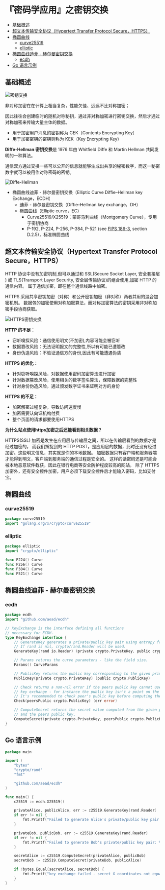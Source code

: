 # 『密码学应用』之密钥交换

<!-- vim-markdown-toc GFM -->

* [基础概述](#基础概述)
* [超文本传输安全协议（Hypertext Transfer Protocol Secure，HTTPS）](#超文本传输安全协议hypertext-transfer-protocol-securehttps)
* [椭圆曲线](#椭圆曲线)
    * [curve25519](#curve25519)
    * [elliptic](#elliptic)
* [椭圆曲线迪菲 - 赫尔曼密钥交换](#椭圆曲线迪菲---赫尔曼密钥交换)
    * [ecdh](#ecdh)
* [Go 语言示例](#go-语言示例)

<!-- vim-markdown-toc -->

## 基础概述

![密钥交换](images/05-crypto-key-exchange.jpeg)

非对称加密在在计算上相当复杂，性能欠佳、远远不比对称加密；

因此往往会创建临时的随机对称秘钥，通过非对称加密进行密钥交换，然后才通过对称加密来传输大量主体的数据。

*   用于加密用户消息的密钥称为 CEK（Contents Encrypting Key）
*   用于加密密钥的密钥则称为 KEK（Key Encrypting Key）

**Diffe-Hellman 密钥交换**是 1976 年由 Whitfield Diffe 和 Martin Hellman 共同发明的一种算法。

通信双方通过交换一些可以公开的信息就能够生成出共享的秘密数字，而这一秘密数字就可以被用作对称密码的密钥。

![Diffe-Hellman](images/05-crypto-diffe-hellman.jpeg)

*   椭圆曲线迪菲 - 赫尔曼密钥交换（Elliptic Curve Diffie–Hellman key Exchange，ECDH）
    *   迪菲 - 赫尔曼密钥交换（Diffie–Hellman key exchange，DH）
    *   椭圆曲线（Elliptic curve，EC）
        *   Curve25519/X25519：蒙哥马利曲线（Montgomery Curve），专用于密钥协商
        *   P-192, P-224, P-256, P-384, P-521 (see [FIPS 186-3](https://csrc.nist.gov/csrc/media/publications/fips/186/3/archive/2009-06-25/documents/fips_186-3.pdf), section D.2.5)，标准椭圆曲线

## 超文本传输安全协议（Hypertext Transfer Protocol Secure，HTTPS）

HTTP 协议中没有加密机制,但可以通过和 SSL(Secure Socket Layer, 安全套接层 )
或 TLS(Transport Layer Security, 安全层传输协议)的组合使用,加密 HTTP 的通信内容。
属于通信加密，即在整个通信线路中加密。

HTTPS 采用共享密钥加密（对称）和公开密钥加密（非对称）两者并用的混合加密机制。
数据包的加密使用对称加密算法，而对称加密算法的密钥采用非对称加密手段协商获取。

![HTTPS密钥交换](images/05-https.png)

**HTTP 的不足**：
*   窃听嗅探风险：通信使用明文(不加密),内容可能会被窃听
*   数据篡改风险：无法证明报文的完整性,所以有可能已遭篡改
*   身份伪造风险：不验证通信方的身份,因此有可能遭遇伪装

**HTTPS 的优化**：
*   针对窃听嗅探风险，对数据使用密码加密算法进行加密
*   针对数据篡改风险，使用相关的数字签名算法，保障数据的完整性
*   针对身份伪造风险，通过颁发数字证书来证明对方的身份

**HTTPS 的不足**：
*   加密解密过程复杂，导致访问速度慢
*   加密需要认向证机构付费
*   整个页面的请求都要使用HTTPS

**为什么站点使用https加密之后还能看到相关数据？**

HTTPS(SSL) 加密是发生在应用层与传输层之间，所以在传输层看到的数据才是经过加密的，
而我们捕捉到的 HTTP POST，是应用层的数据，此时还没有经过加密。这些明文信息，其实就是你的本地数据。
加密数据只有客户端和服务器端才能得到明文，客户端到服务端的通信过程是安全的。
这样的话密码还是可能会被本地恶意软件截获，因此在银行电商等安全防护程度较高的网站，
除了 HTTPS 加密外，还有安全控件加密，用户必须下载安全控件后才能输入密码，比如支付宝。

## 椭圆曲线

### curve25519

```go
package curve25519
import "golang.org/x/crypto/curve25519"
```

### elliptic

```go
package elliptic
import "crypto/elliptic"

func P224() Curve
func P256() Curve
func P384() Curve
func P521() Curve
```

## 椭圆曲线迪菲 - 赫尔曼密钥交换

### ecdh

```go
package ecdh
import "github.com/aead/ecdh"

// KeyExchange is the interface defining all functions
// necessary for ECDH.
type KeyExchange interface {
    // GenerateKey generates a private/public key pair using entropy from rand.
    // If rand is nil, crypto/rand.Reader will be used.
    GenerateKey(rand io.Reader) (private crypto.PrivateKey, public crypto.PublicKey, err error)

    // Params returns the curve parameters - like the field size.
    Params() CurveParams

    // PublicKey returns the public key corresponding to the given private one.
    PublicKey(private crypto.PrivateKey) (public crypto.PublicKey)

    // Check returns a non-nil error if the peers public key cannot used for the
    // key exchange - for instance the public key isn't a point on the elliptic curve.
    // It's recommended to check peer's public key before computing the secret.
    Check(peersPublic crypto.PublicKey) (err error)

    // ComputeSecret returns the secret value computed from the given private key
    // and the peers public key.
    ComputeSecret(private crypto.PrivateKey, peersPublic crypto.PublicKey) (secret []byte)
}
```

## Go 语言示例

```go
package main

import (
	"bytes"
	"crypto/rand"
	"fmt"

	"github.com/aead/ecdh"
)

func main() {
	c25519 := ecdh.X25519()

	privateAlice, publicAlice, err := c25519.GenerateKey(rand.Reader)
	if err != nil {
		fmt.Printf("Failed to generate Alice's private/public key pair: %s\n", err)
	}

	privateBob, publicBob, err := c25519.GenerateKey(rand.Reader)
	if err != nil {
		fmt.Printf("Failed to generate Bob's private/public key pair: %s\n", err)
	}

	secretAlice := c25519.ComputeSecret(privateAlice, publicBob)
	secretBob := c25519.ComputeSecret(privateBob, publicAlice)

	if !bytes.Equal(secretAlice, secretBob) {
		fmt.Printf("key exchange failed - secret X coordinates not equal\n")
	}
}
```

